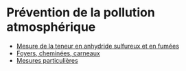 # Prévention de la pollution atmosphérique

- [Mesure de la teneur en anhydride sulfureux et en fumées](mesure-de-la-teneur-en-anhydride-sulfureux-et)
- [Foyers, cheminées, carneaux](foyers-cheminees-carneaux)
- [Mesures particulières](mesures-particulieres)
